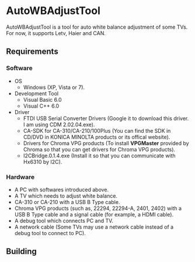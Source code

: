 # AutoWBAdjustTool

AutoWBAdjustTool is a tool for auto white balance adjustment of some TVs. For now, it supports Letv, Haier and CAN. 

## Requirements

### Software
* OS
	* Windows (XP, Vista or 7).
* Development Tool
	* Visual Basic 6.0
	* Visual C++ 6.0
* Driver
	* FTDI USB Serial Converter Drivers (Google it to download this driver. I am using CDM 2.02.04.exe).
	* CA-SDK for CA-310/CA-210/100Plus (You can find the SDK in CD/DVD in KONICA MINOLTA products or its offical website).
	* Drivers for Chroma VPG products (To install **VPGMaster** provided by Chroma so that you can get drivers for Chroma VPG products).
	* I2CBridge.0.1.4.exe (Install it so that you can communicate with Hx6310 by I2C).

### Hardware
* A PC with softwares introduced above. 
* A TV which needs to adjust white balance.
* CA-310 or CA-210 with a USB B Type cable.
* Chroma VPG products (such as, 22294, 22294-A, 2401, 2402) with a USB B Type cable and a signal cable (for example, a HDMI cable).
* A debug tool which connects PC and TV.
* A network cable (Some TVs may use a network cable instead of a debug tool to connect to PC).

## Building